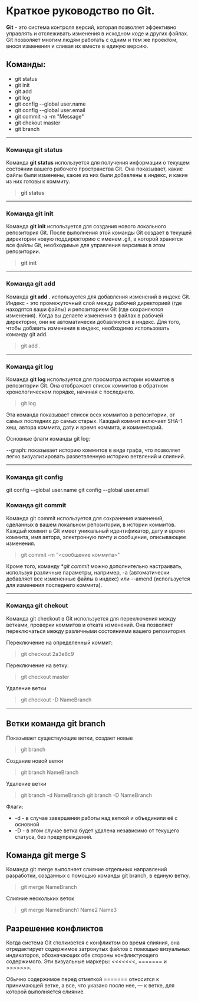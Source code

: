 # Краткое руководство по Git.

**Git** - это система контроля версий, которая позволяет эффективно управлять и отслеживать изменения в исходном коде и других файлах. Git позволяет многим людям работать с одним и тем же проектом, внося изменения и сливая их вместе в единую версию.

## Команды:
  * git status
  * git init
  * git add
  * git log
  * git config --global user.name
  * git config --global user.email
  * git commit -a -m "Message"
  * git chekout master
  * git branch

---
###  Команда git status

Команда **git status** используется для получения информации о текущем состоянии вашего рабочего пространства Git. Она показывает, какие файлы были изменены, какие из них были добавлены в индекс, и какие из них готовы к коммиту.

> **git status**

---
### Команда git init

Команда **git init** используется для создания нового локального репозитория Git. После выполнения этой команды Git создает в текущей директории новую поддиректорию с именем .git, в которой хранятся все файлы Git, необходимые для управления версиями в этом репозитории.

> **git init** 

---
### Команда git add

Команда **git add .** используется для добавления изменений в индекс Git. Индекс - это промежуточный слой между рабочей директорией (где находятся ваши файлы) и репозиторием Git (где сохраняются изменения). Когда вы делаете изменения в файлах в рабочей директории, они не автоматически добавляются в индекс. Для того, чтобы добавить изменения в индекс, необходимо использовать команду git add.

> git add .

---
### Команда git log

Команда **git log** используется для просмотра истории коммитов в репозитории Git. Она отображает список коммитов в обратном хронологическом порядке, начиная с последнего.

> git log

Эта команда показывает список всех коммитов в репозитории, от самых последних до самых старых. Каждый коммит включает SHA-1 хеш, автора коммита, дату и время коммита, и комментарий.

Основные флаги команды git log:

--graph: показывает историю коммитов в виде графа, что позволяет легко визуализировать разветвленную историю ветвлений и слияний.

---
### Команда git config

  git config --global user.name
  git config --global user.email

### Команда git commit

Команда git commit используется для сохранения изменений, сделанных в вашем локальном репозитории, в истории коммитов. Каждый коммит в Git имеет уникальный идентификатор, дату и время коммита, имя автора, электронную почту и сообщение, описывающее изменения.

> git commit -m "<сообщение коммита>"

Кроме того, команду **git commit* можно дополнительно настраивать, используя различные параметры, например, -a (автоматически добавляет все измененные файлы в индекс) или --amend (используется для изменения последнего коммита).

---
### Команда git chekout

Команда git checkout в Git используется для переключения между ветками, проверки коммитов и отката изменений. Она позволяет переключаться между различными состояниями вашего репозитория.

Переключение на определенный коммит:

> git checkout 2a3e8c9

Переключение на ветку:

> git checkout master

Удаление ветки

> git checkout -D NameBranch

---
## Ветки команда git branch

Показывает существующие ветки, создает новые

> git branch

Создание новой ветки

> git branch NameBranch

Удаление ветки

> git branch -d NameBranch
> git branch -D NameBranch

Флаги:
  * -d - в случае завершения работы над веткой и объединили её с основной
  * -D - в этом случае ветка будет удалена независимо от текущего статуса, без предупреждений. 

## Команда git merge S

Команда git merge выполняет слияние отдельных направлений разработки, созданных с помощью команды git branch, в единую ветку.

> git merge NameBranch

Слияние нескольких веток

> git merge NameBranch1 Name2 Name3

## Разрешение конфликтов

Когда  система Git столкивется с конфликтом во время слияния, она отредактирует содержимое затронутых файлов с помощью визуальных индикаторов, обозначающих обе стороны конфликтующего содержимого. Эти визуальные маркеры: <<<<<<<, ======= и >>>>>>>. 

Обычно содержимое перед отметкой ======= относится к принимающей ветке, а все, что указано после нее, — к ветке, для которой выполняется слияние.